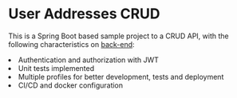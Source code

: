 <h1> User Addresses CRUD</h1>

<p>This is a Spring Boot based sample project to a CRUD API, with the following characteristics on <a href="/back-end"> back-end</a>:
<li>Authentication and authorization with JWT</li>
<li>Unit tests implemented</li>
<li>Multiple profiles for better development, tests and deployment</li>
<li>CI/CD and docker configuration</li>
</p>
